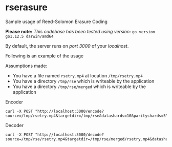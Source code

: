 # rserasure
Sample usage of Reed-Solomon Erasure Coding

**Please note:** *This codebase has been tested using version:* ```go version go1.12.5 darwin/amd64```

By default, the server runs on *port 3000* of your *localhost*.

Following is an example of the usage

Assumptions made:
- You have a file named ```rsetry.mp4``` at location ```/tmp/rsetry.mp4```
- You have a directory ```/tmp/rse``` which is writeable by the application
- You have a directory ```/tmp/rse/merged``` which is writeable by the application

Encoder
```
curl -X POST "http://localhost:3000/encode?source=/tmp/rsetry.mp4&targetdir=/tmp/rse&datashards=10&parityshards=5"
```

Decoder
```
curl -X POST "http://localhost:3000/decode?source=/tmp/rse/rsetry.mp4&targetdir=/tmp/rse/merged/rsetry.mp4&datashards=10&parityshards=5"
```
